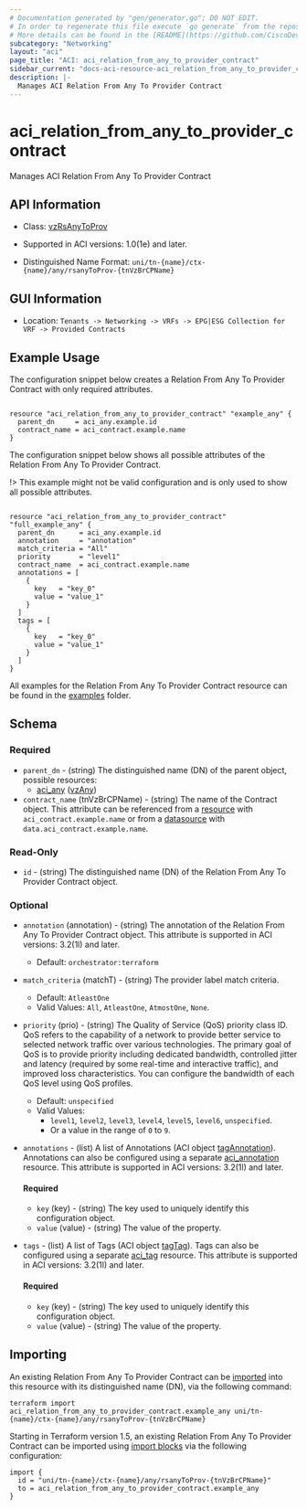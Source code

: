```yaml
---
# Documentation generated by "gen/generator.go"; DO NOT EDIT.
# In order to regenerate this file execute `go generate` from the repository root.
# More details can be found in the [README](https://github.com/CiscoDevNet/terraform-provider-aci/blob/master/README.md).
subcategory: "Networking"
layout: "aci"
page_title: "ACI: aci_relation_from_any_to_provider_contract"
sidebar_current: "docs-aci-resource-aci_relation_from_any_to_provider_contract"
description: |-
  Manages ACI Relation From Any To Provider Contract
---
```


# aci_relation_from_any_to_provider_contract #

Manages ACI Relation From Any To Provider Contract



## API Information ##

* Class: [vzRsAnyToProv](https://pubhub.devnetcloud.com/media/model-doc-latest/docs/app/index.html#/objects/vzRsAnyToProv/overview)

* Supported in ACI versions: 1.0(1e) and later.

* Distinguished Name Format: `uni/tn-{name}/ctx-{name}/any/rsanyToProv-{tnVzBrCPName}`

## GUI Information ##

* Location: `Tenants -> Networking -> VRFs -> EPG|ESG Collection for VRF -> Provided Contracts`

## Example Usage ##

The configuration snippet below creates a Relation From Any To Provider Contract with only required attributes.

```hcl

resource "aci_relation_from_any_to_provider_contract" "example_any" {
  parent_dn     = aci_any.example.id
  contract_name = aci_contract.example.name
}

```
The configuration snippet below shows all possible attributes of the Relation From Any To Provider Contract.

!> This example might not be valid configuration and is only used to show all possible attributes.

```hcl

resource "aci_relation_from_any_to_provider_contract" "full_example_any" {
  parent_dn      = aci_any.example.id
  annotation     = "annotation"
  match_criteria = "All"
  priority       = "level1"
  contract_name  = aci_contract.example.name
  annotations = [
    {
      key   = "key_0"
      value = "value_1"
    }
  ]
  tags = [
    {
      key   = "key_0"
      value = "value_1"
    }
  ]
}

```

All examples for the Relation From Any To Provider Contract resource can be found in the [examples](https://github.com/CiscoDevNet/terraform-provider-aci/tree/master/examples/resources/aci_relation_from_any_to_provider_contract) folder.

## Schema ##

### Required ###

* `parent_dn` - (string) The distinguished name (DN) of the parent object, possible resources:
  - [aci_any](https://registry.terraform.io/providers/CiscoDevNet/aci/latest/docs/resources/any) ([vzAny](https://pubhub.devnetcloud.com/media/model-doc-latest/docs/app/index.html#/objects/vzAny/overview))
* `contract_name` (tnVzBrCPName) - (string) The name of the Contract object. This attribute can be referenced from a [resource](https://registry.terraform.io/providers/CiscoDevNet/aci/latest/docs/resources/contract) with `aci_contract.example.name` or from a [datasource](https://registry.terraform.io/providers/CiscoDevNet/aci/latest/docs/data-sources/contract) with `data.aci_contract.example.name`.

### Read-Only ###

* `id` - (string) The distinguished name (DN) of the Relation From Any To Provider Contract object.

### Optional ###

* `annotation` (annotation) - (string) The annotation of the Relation From Any To Provider Contract object. This attribute is supported in ACI versions: 3.2(1l) and later.
  - Default: `orchestrator:terraform`
* `match_criteria` (matchT) - (string) The provider label match criteria.
  - Default: `AtleastOne`
  - Valid Values: `All`, `AtleastOne`, `AtmostOne`, `None`.
* `priority` (prio) - (string) The Quality of Service (QoS) priority class ID. QoS refers to the capability of a network to provide better service to selected network traffic over various technologies. The primary goal of QoS is to provide priority including dedicated bandwidth, controlled jitter and latency (required by some real-time and interactive traffic), and improved loss characteristics. You can configure the bandwidth of each QoS level using QoS profiles.
  - Default: `unspecified`
  - Valid Values:
    * `level1`, `level2`, `level3`, `level4`, `level5`, `level6`, `unspecified`.
    * Or a value in the range of `0` to `9`.
* `annotations` - (list) A list of Annotations (ACI object [tagAnnotation](https://pubhub.devnetcloud.com/media/model-doc-latest/docs/app/index.html#/objects/tagAnnotation/overview)). Annotations can also be configured using a separate [aci_annotation](https://registry.terraform.io/providers/CiscoDevNet/aci/latest/docs/resources/annotation) resource. This attribute is supported in ACI versions: 3.2(1l) and later.
  #### Required ####
  
    * `key` (key) - (string) The key used to uniquely identify this configuration object.
    * `value` (value) - (string) The value of the property.
* `tags` - (list) A list of Tags (ACI object [tagTag](https://pubhub.devnetcloud.com/media/model-doc-latest/docs/app/index.html#/objects/tagTag/overview)). Tags can also be configured using a separate [aci_tag](https://registry.terraform.io/providers/CiscoDevNet/aci/latest/docs/resources/tag) resource. This attribute is supported in ACI versions: 3.2(1l) and later.
  #### Required ####
  
    * `key` (key) - (string) The key used to uniquely identify this configuration object.
    * `value` (value) - (string) The value of the property.

## Importing

An existing Relation From Any To Provider Contract can be [imported](https://www.terraform.io/docs/import/index.html) into this resource with its distinguished name (DN), via the following command:

```
terraform import aci_relation_from_any_to_provider_contract.example_any uni/tn-{name}/ctx-{name}/any/rsanyToProv-{tnVzBrCPName}
```

Starting in Terraform version 1.5, an existing Relation From Any To Provider Contract can be imported
using [import blocks](https://developer.hashicorp.com/terraform/language/import) via the following configuration:

```
import {
  id = "uni/tn-{name}/ctx-{name}/any/rsanyToProv-{tnVzBrCPName}"
  to = aci_relation_from_any_to_provider_contract.example_any
}
```

